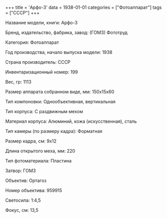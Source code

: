 +++
title = 'Арфо-3'
data = 1938-01-01
categories = ["Фотоаппарат"]
tags = ["СССР"]
+++

Название модели, книги: Арфо-3

Бренд, издательство, фабрика, завод: (ГОМЗ) Фототруд

Категория: Фотоаппарат

Год производства, начало выпуска модели: 1938

Страна производитель: СССР

Инвентаризационный номер: 199

Вес, гр: 1113

Размер аппарата  собранном виде, мм: 150х15х60

Тип компоновки: Однообъективная, вертикальная

Тип корпуса: С раздвижным мехом

Материал корпуса: Алюминий, кожа (искусственная), сталь

Тип камеры (по размеру кадра): Форматная

Размер кадра, см: 9х12

Длина открытого меха, мм: 220

Тип фотоматериала: Пластина

Затвор: ГОМЗ

Объектив: Ортагоз

Номер объектива: 959915

Светосила: 1:4,5

Фокус, см: 13,5

